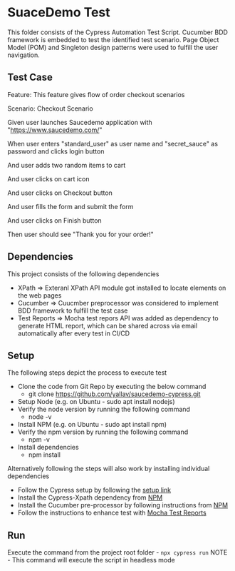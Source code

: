 # SuaceDemo Test

This folder consists of the Cypress Automation Test Script. Cucumber BDD framework is embedded to test the identified test scenario. Page Object Model (POM) and Singleton design patterns were used to fulfill the user navigation.

## Test Case

Feature:
This feature gives flow of order checkout scenarios

Scenario: Checkout Scenario

Given user launches Saucedemo application with "https://www.saucedemo.com/"

When user enters "standard_user" as user name and "secret_sauce" as password and clicks login button

And user adds two random items to cart

And user clicks on cart icon

And user clicks on Checkout button

And user fills the form and submit the form

And user clicks on Finish button

Then user should see "Thank you for your order!"

## Dependencies

This project consists of the following dependencies

- XPath => Exteranl XPath API module got installed to locate elements on the web pages
- Cucumber => Cuucmber preprocessor was considered to implement BDD framework to fulfill the test case
- Test Reports => Mocha test repors API was added as dependency to generate HTML report, which can be shared across via email automatically after every test in CI/CD

## Setup

The following steps depict the process to execute test

- Clone the code from Git Repo by executing the below command
  - git clone https://github.com/yallav/saucedemo-cypress.git
- Setup Node (e.g. on Ubuntu - sudo apt install nodejs)
- Verify the node version by running the following command
  - node -v
- Install NPM (e.g. on Ubuntu - sudo apt install npm)
- Verify the npm version by running the following command
  - npm -v
- Install dependencies
  - npm install

Alternatively following the steps will also work by installing individual dependencies

- Follow the Cypress setup by following the [setup link](https://docs.cypress.io/guides/getting-started/installing-cypress)
- Install the Cypress-Xpath dependency from [NPM](https://www.npmjs.com/package/cypress-xpath)
- Install the Cucumber pre-processor by following instructions from [NPM](https://www.npmjs.com/package/cypress-cucumber-preprocessor)
- Follow the instructions to enhance test with [Mocha Test Reports](https://www.npmjs.com/package/cypress-mochawesome-reporter)

## Run

Execute the command from the project root folder - `npx cypress run`
NOTE - This command will execute the script in headless mode
